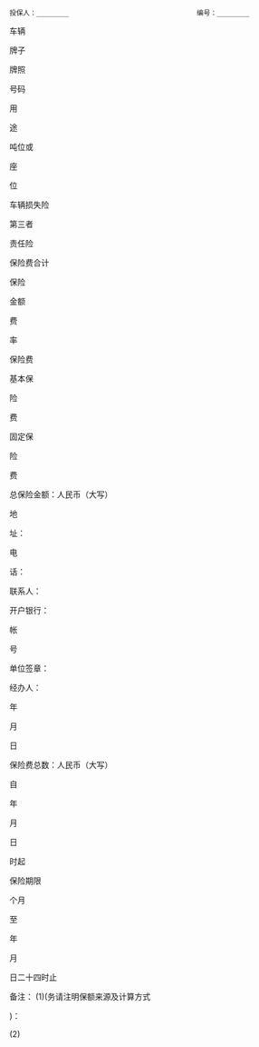 
 


    投保人：________　　　　　　　　　　　　　　　　　　　编号：________ 




 

  

   

车辆



牌子




   

牌照



号码




   

用



途




   

吨位或



座

   
位



   

车辆损失险


   

第三者

责任险




   

保险费合计




  

  

   

保险



金额




   

费



率




   

保险费

 




   

基本保



险

  
费



   

固定保



险

  
费



  

  

   

 




   

 




   

 




   

 




   

 




   

 




   

 




   

 




  

  

   

总保险金额：人民币（大写）




   



  
地
  
址：




  
电
  
话：




  
联系人：




  
开户银行： 




  
帐
  
号


单位签章：

经办人：

年

  
月
  
日



  

  

   

保险费总数：人民币（大写）




  

  

   



        
自
  
年
  
月
  
日
  
时起


保险期限

  
个月




        
至
  
年
  
月
  
日二十四时止



  

  

   

备注：
(1)(务请注明保额来源及计算方式

)：




      
(2)



  

  

   



   



   



   



   



   



   



   



   



   



   



  

 


 


 

 
 
 
 
 
  


  
 

  


  


  
 
 
 
 

